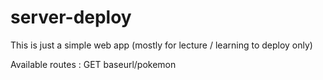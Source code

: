 # server-deploy

This is just a simple web app (mostly for lecture / learning to deploy only)

Available routes : 
GET baseurl/pokemon
